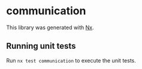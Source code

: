 # communication

This library was generated with [Nx](https://nx.dev).

## Running unit tests

Run `nx test communication` to execute the unit tests.
